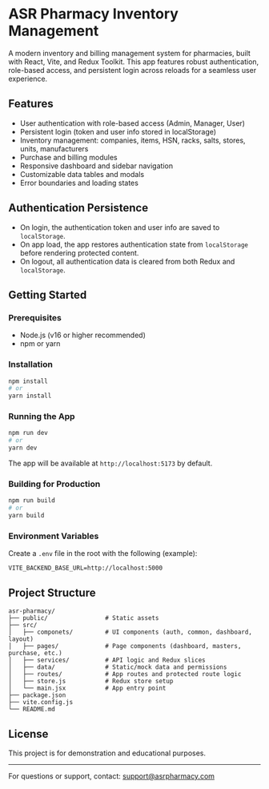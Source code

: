 # ASR Pharmacy Inventory Management

A modern inventory and billing management system for pharmacies, built with React, Vite, and Redux Toolkit. This app features robust authentication, role-based access, and persistent login across reloads for a seamless user experience.

## Features
- User authentication with role-based access (Admin, Manager, User)
- Persistent login (token and user info stored in localStorage)
- Inventory management: companies, items, HSN, racks, salts, stores, units, manufacturers
- Purchase and billing modules
- Responsive dashboard and sidebar navigation
- Customizable data tables and modals
- Error boundaries and loading states

## Authentication Persistence
- On login, the authentication token and user info are saved to `localStorage`.
- On app load, the app restores authentication state from `localStorage` before rendering protected content.
- On logout, all authentication data is cleared from both Redux and `localStorage`.

## Getting Started

### Prerequisites
- Node.js (v16 or higher recommended)
- npm or yarn

### Installation
```bash
npm install
# or
yarn install
```

### Running the App
```bash
npm run dev
# or
yarn dev
```
The app will be available at `http://localhost:5173` by default.

### Building for Production
```bash
npm run build
# or
yarn build
```

### Environment Variables
Create a `.env` file in the root with the following (example):
```
VITE_BACKEND_BASE_URL=http://localhost:5000
```

## Project Structure
```
asr-pharmacy/
├── public/                # Static assets
├── src/
│   ├── componets/         # UI components (auth, common, dashboard, layout)
│   ├── pages/             # Page components (dashboard, masters, purchase, etc.)
│   ├── services/          # API logic and Redux slices
│   ├── data/              # Static/mock data and permissions
│   ├── routes/            # App routes and protected route logic
│   ├── store.js           # Redux store setup
│   └── main.jsx           # App entry point
├── package.json
├── vite.config.js
└── README.md
```

## License
This project is for demonstration and educational purposes.

---
For questions or support, contact: support@asrpharmacy.com
